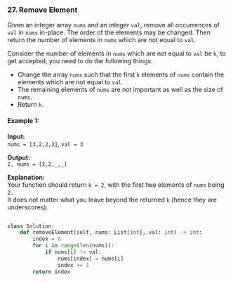 ### 27. Remove Element

Given an integer array `nums` and an integer `val`, remove all occurrences of `val` in `nums` in-place. The order of the elements may be changed. Then return the number of elements in `nums` which are not equal to `val`.

Consider the number of elements in `nums` which are not equal to `val` be `k`, to get accepted, you need to do the following things:

- Change the array `nums` such that the first `k` elements of `nums` contain the elements which are not equal to `val`.
- The remaining elements of `nums` are not important as well as the size of `nums`.
- Return `k`.

#### Example 1:

**Input:**  
`nums = [3,2,2,3]`, `val = 3`  

**Output:**  
`2, nums = [2,2,_,_]`  

**Explanation:**  
Your function should return `k = 2`, with the first two elements of `nums` being `2`.  
It does not matter what you leave beyond the returned `k` (hence they are underscores).

```python

class Solution:
    def removeElement(self, nums: List[int], val: int) -> int:
        index = 0
        for i in range(len(nums)):
            if nums[i] != val:
                nums[index] = nums[i]
                index += 1
        return index
